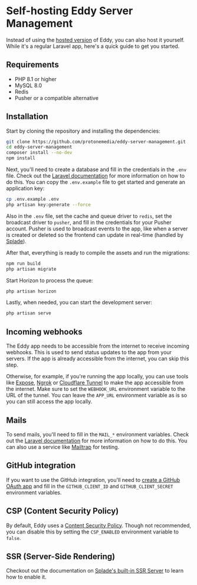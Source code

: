 # Self-hosting Eddy Server Management

Instead of using the [hosted version](https://eddy.management) of Eddy, you can also host it yourself. While it's a regular Laravel app, here's a quick guide to get you started.

## Requirements

- PHP 8.1 or higher
- MySQL 8.0
- Redis
- Pusher or a compatible alternative

## Installation

Start by cloning the repository and installing the dependencies:

```bash
git clone https://github.com/protonemedia/eddy-server-management.git
cd eddy-server-management
composer install --no-dev
npm install
```

Next, you'll need to create a database and fill in the credentials in the `.env` file. Check out the [Laravel documentation](https://laravel.com/docs/10.x/database#configuration) for more information on how to do this. You can copy the `.env.example` file to get started and generate an application key:

```bash
cp .env.example .env
php artisan key:generate --force
```

Also in the `.env` file, set the cache and queue driver to `redis`, set the broadcast driver to `pusher`, and fill in the credentials for your Pusher account. Pusher is used to broadcast events to the app, like when a server is created or deleted so the frontend can update in real-time (handled by [Splade](https://splade.dev/docs/x-event)).

After that, everything is ready to compile the assets and run the migrations:

```bash
npm run build
php artisan migrate
```

Start Horizon to process the queue:

```bash
php artisan horizon
```

Lastly, when needed, you can start the development server:

```bash
php artisan serve
```

## Incoming webhooks

The Eddy app needs to be accessible from the internet to receive incoming webhooks. This is used to send status updates to the app from your servers. If the app is already accessible from the internet, you can skip this step.

Otherwise, for example, if you're running the app locally, you can use tools like [Expose](https://expose.dev), [Ngrok](https://ngrok.com) or [Cloudflare Tunnel](https://www.cloudflare.com/products/tunnel/) to make the app accessible from the internet. Make sure to set the `WEBHOOK_URL` environment variable to the URL of the tunnel. You can leave the `APP_URL` environment variable as is so you can still access the app locally.

## Mails

To send mails, you'll need to fill in the `MAIL_*` environment variables. Check out the [Laravel documentation](https://laravel.com/docs/10.x/mail#driver-prerequisites) for more information on how to do this. You can also use a service like [Mailtrap](https://mailtrap.io) for testing.

## GitHub integration

If you want to use the GitHub integration, you'll need to [create a GitHub OAuth app](https://docs.github.com/en/developers/apps/building-oauth-apps/creating-an-oauth-app) and fill in the `GITHUB_CLIENT_ID` and `GITHUB_CLIENT_SECRET` environment variables.

## CSP (Content Security Policy)

By default, Eddy uses a [Content Security Policy](https://developer.mozilla.org/en-US/docs/Web/HTTP/CSP). Though not recommended, you can disable this by setting the `CSP_ENABLED` environment variable to `false`.

## SSR (Server-Side Rendering)

Checkout out the documentation on [Splade's built-in SSR Server](https://splade.dev/docs/ssr) to learn how to enable it.